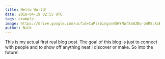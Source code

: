 ```yaml
---
title: Hello World!
date: 2018-04-19 02:55 UTC
tags: example
image: https://drive.google.com/uc?id=1aPlrbingan4SHYNufXaWJDu-pWRSckxR
author: Nick
---
```




This is my actual first real blog post.  The goal of this blog is just to connect with people and to show off anything neat I discover or make. So into the future!
